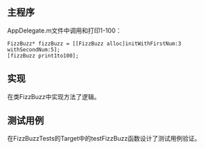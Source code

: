 主程序
-------

AppDelegate.m文件中调用和打印1-100：

```
FizzBuzz* fizzBuzz = [[FizzBuzz alloc]initWithFirstNum:3 withSecondNum:5];
[fizzBuzz print1to100];
```
    
    
实现
-------

在类FizzBuzz中实现方法了逻辑。

测试用例
-------

在FizzBuzzTests的Target中的testFizzBuzz函数设计了测试用例验证。



